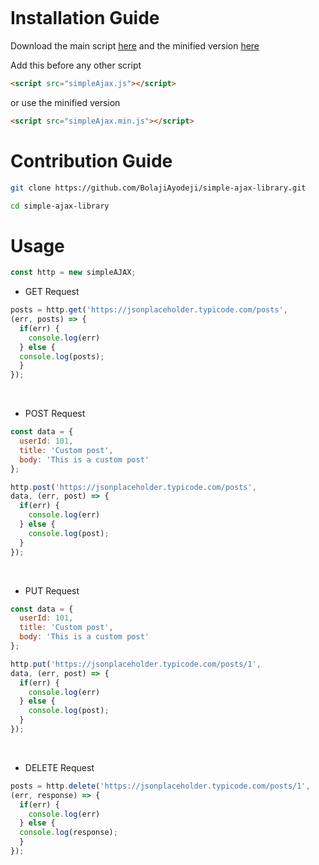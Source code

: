 <div align="center">
  
![]()

</div>

# Installation Guide
Download the main script [here]() and the minified version [here]()

Add this before any other script
```html
<script src="simpleAjax.js"></script>
```
or use the minified version

```html
<script src="simpleAjax.min.js"></script>
```

# Contribution Guide
```bash
git clone https://github.com/BolajiAyodeji/simple-ajax-library.git
```
```bash
cd simple-ajax-library
```

# Usage

```js
const http = new simpleAJAX;
```

* GET Request

```js
posts = http.get('https://jsonplaceholder.typicode.com/posts',
(err, posts) => {
  if(err) {
    console.log(err)
  } else {
  console.log(posts);
  }
});
```
<br>

* POST Request

```js
const data = {
  userId: 101,
  title: 'Custom post',
  body: 'This is a custom post'
};

http.post('https://jsonplaceholder.typicode.com/posts',
data, (err, post) => {
  if(err) {
    console.log(err)
  } else {
    console.log(post);
  }
});
```
<br>

* PUT Request

```js
const data = {
  userId: 101,
  title: 'Custom post',
  body: 'This is a custom post'
};

http.put('https://jsonplaceholder.typicode.com/posts/1',
data, (err, post) => {
  if(err) {
    console.log(err)
  } else {
    console.log(post);
  }
});
```
<br>

* DELETE Request

```js
posts = http.delete('https://jsonplaceholder.typicode.com/posts/1',
(err, response) => {
  if(err) {
    console.log(err)
  } else {
  console.log(response);
  }
});
```

